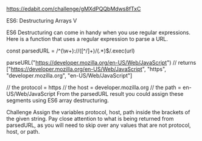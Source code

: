 https://edabit.com/challenge/gMXdPQQbMdws8fTxC

ES6: Destructuring Arrays V

ES6 Destructuring can come in handy when you use regular expressions. Here is a function that uses a regular expression to parse a URL.

const parsedURL = /^(\w+)\:\/\/([^\/]+)\/(.*)$/.exec(url)

parseURL("https://developer.mozilla.org/en-US/Web/JavaScript")
// returns ["https://developer.mozilla.org/en-US/Web/JavaScript", "https", "developer.mozilla.org", "en-US/Web/JavaScript"]

// the protocol = https
// the host = developer.mozilla.org
// the path = en-US/Web/JavaScript
From the parsedURL result you could assign these segments using ES6 array destructuring.

Challenge
Assign the variables protocol, host, path inside the brackets of the given string.
Pay close attention to what is being returned from parsedURL, as you will need to skip over any values that are not protocol, host, or path.